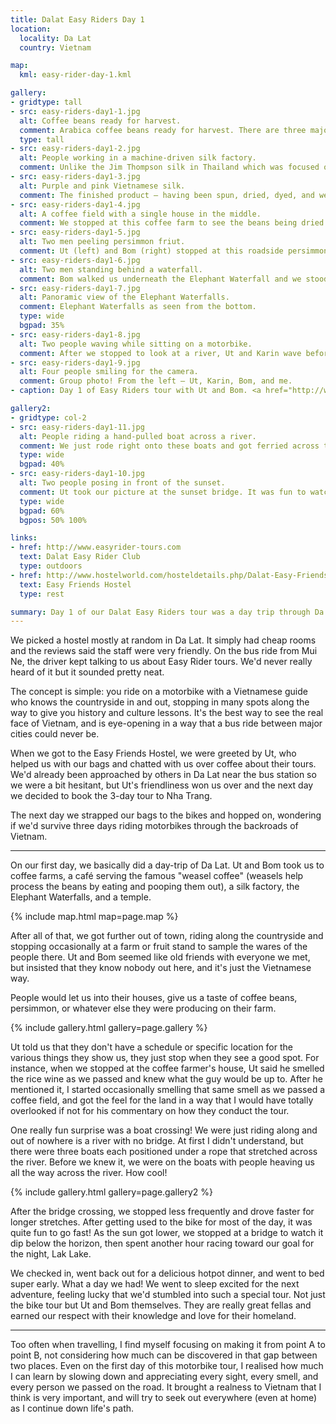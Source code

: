 ```yaml
---
title: Dalat Easy Riders Day 1
location:
  locality: Da Lat
  country: Vietnam

map:
  kml: easy-rider-day-1.kml

gallery:
- gridtype: tall
- src: easy-riders-day1-1.jpg
  alt: Coffee beans ready for harvest.
  comment: Arabica coffee beans ready for harvest. There are three major types of beans grown in Vietnam — Arabica, Cherry, and Robusta
  type: tall
- src: easy-riders-day1-2.jpg
  alt: People working in a machine-driven silk factory.
  comment: Unlike the Jim Thompson silk in Thailand which was focused on more traditional methods, this Vietnamese silk factory uses big machines to produce at a higher scale. The basic premise is same same.
- src: easy-riders-day1-3.jpg
  alt: Purple and pink Vietnamese silk.
  comment: The finished product — having been spun, dried, dyed, and weaved into a pattern.
- src: easy-riders-day1-4.jpg
  alt: A coffee field with a single house in the middle.
  comment: We stopped at this coffee farm to see the beans being dried. The farmer was also brewing rice wine and raising pigs off the waste produced by coffee and wine processes.
- src: easy-riders-day1-5.jpg
  alt: Two men peeling persimmon friut.
  comment: Ut (left) and Bom (right) stopped at this roadside persimmon stand and just started peeling the fruit like they owned it. We tried a few, then tipped the lady generously. They were delicious!
- src: easy-riders-day1-6.jpg
  alt: Two men standing behind a waterfall.
  comment: Bom walked us underneath the Elephant Waterfall and we stood behind the main falls. It was very loud and we got soaked. Being wet isn't a problem for long when you're riding around on a bike!
- src: easy-riders-day1-7.jpg
  alt: Panoramic view of the Elephant Waterfalls.
  comment: Elephant Waterfalls as seen from the bottom.
  type: wide
  bgpad: 35%
- src: easy-riders-day1-8.jpg
  alt: Two people waving while sitting on a motorbike.
  comment: After we stopped to look at a river, Ut and Karin wave before taking off again.
- src: easy-riders-day1-9.jpg
  alt: Four people smiling for the camera.
  comment: Group photo! From the left — Ut, Karin, Bom, and me.
- caption: Day 1 of Easy Riders tour with Ut and Bom. <a href="http://www.easyrider-tours.com">Book with Dalat Easy Riders</a>.

gallery2:
- gridtype: col-2
- src: easy-riders-day1-11.jpg
  alt: People riding a hand-pulled boat across a river.
  comment: We just rode right onto these boats and got ferried across the river like it was nothing.
  type: wide
  bgpad: 40%
- src: easy-riders-day1-10.jpg
  alt: Two people posing in front of the sunset.
  comment: Ut took our picture at the sunset bridge. It was fun to watch the fishing houseboats below.
  type: wide
  bgpad: 60%
  bgpos: 50% 100%

links:
- href: http://www.easyrider-tours.com
  text: Dalat Easy Rider Club
  type: outdoors
- href: http://www.hostelworld.com/hosteldetails.php/Dalat-Easy-Friends-Hostel/Da-Lat/91686
  text: Easy Friends Hostel
  type: rest

summary: Day 1 of our Dalat Easy Riders tour was a day trip through Da Lat followed by a beautiful ride through the countryside.
---
```


We picked a hostel mostly at random in Da Lat. It simply had cheap rooms and the reviews said the staff were very friendly. On the bus ride from Mui Ne, the driver kept talking to us about Easy Rider tours. We'd never really heard of it but it sounded pretty neat.

The concept is simple: you ride on a motorbike with a Vietnamese guide who knows the countryside in and out, stopping in many spots along the way to give you history and culture lessons. It's the best way to see the real face of Vietnam, and is eye-opening in a way that a bus ride between major cities could never be.

When we got to the Easy Friends Hostel, we were greeted by Ut, who helped us with our bags and chatted with us over coffee about their tours. We'd already been approached by others in Da Lat near the bus station so we were a bit hesitant, but Ut's friendliness won us over and the next day we decided to book the 3-day tour to Nha Trang.

The next day we strapped our bags to the bikes and hopped on, wondering if we'd survive three days riding motorbikes through the backroads of Vietnam.

---

On our first day, we basically did a day-trip of Da Lat. Ut and Bom took us to coffee farms, a café serving the famous "weasel coffee" (weasels help process the beans by eating and pooping them out), a silk factory, the Elephant Waterfalls, and a temple.

{% include map.html map=page.map %}

After all of that, we got further out of town, riding along the countryside and stopping occasionally at a farm or fruit stand to sample the wares of the people there. Ut and Bom seemed like old friends with everyone we met, but insisted that they know nobody out here, and it's just the Vietnamese way. 

People would let us into their houses, give us a taste of coffee beans, persimmon, or whatever else they were producing on their farm.

{% include gallery.html gallery=page.gallery %}

Ut told us that they don't have a schedule or specific location for the various things they show us, they just stop when they see a good spot. For instance, when we stopped at the coffee farmer's house, Ut said he smelled the rice wine as we passed and knew what the guy would be up to. After he mentioned it, I started occasionally smelling that same smell as we passed a coffee field, and got the feel for the land in a way that I would have totally overlooked if not for his commentary on how they conduct the tour.

One really fun surprise was a boat crossing! We were just riding along and out of nowhere is a river with no bridge. At first I didn't understand, but there were three boats each positioned under a rope that stretched across the river. Before we knew it, we were on the boats with people heaving us all the way across the river. How cool!

{% include gallery.html gallery=page.gallery2 %}

After the bridge crossing, we stopped less frequently and drove faster for longer stretches. After getting used to the bike for most of the day, it was quite fun to go fast! As the sun got lower, we stopped at a bridge to watch it dip below the horizon, then spent another hour racing toward our goal for the night, Lak Lake.

We checked in, went back out for a delicious hotpot dinner, and went to bed super early. What a day we had! We went to sleep excited for the next adventure, feeling lucky that we'd stumbled into such a special tour. Not just the bike tour but Ut and Bom themselves. They are really great fellas and earned our respect with their knowledge and love for their homeland.

---

Too often when travelling, I find myself focusing on making it from point A to point B, not considering how much can be discovered in that gap between two places. Even on the first day of this motorbike tour, I realised how much I can learn by slowing down and appreciating every sight, every smell, and every person we passed on the road. It brought a realness to Vietnam that I think is very important, and will try to seek out everywhere (even at home) as I continue down life's path.
